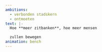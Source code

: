 ```yaml
---
ambitions:
  - verbonden stadskern
  - ontmoeten
text: |-
  Hoe **meer zitbanken**, hoe meer mensen

  zullen bewegen
animation: bench
---
```

